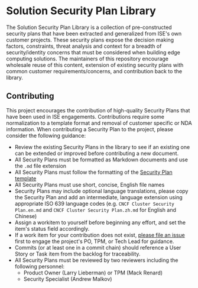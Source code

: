 # Solution Security Plan Library

The Solution Security Plan Library is a collection of pre-constructed security plans that have been extracted and generalized from ISE's own customer projects. These security plans expose the decision making factors, constraints, threat analysis and context for a breadth of security/identity concerns that must be considered when building edge computing solutions. The maintainers of this repository encourage wholesale reuse of this content, extension of existing security plans with common customer requirements/concerns, and contribution back to the library.

## Contributing

This project encourages the contribution of high-quality Security Plans that have been used in ISE engagements. Contributions require some normalization to a template format and removal of customer specific or NDA information. When contributing a Security Plan to the project, please consider the following guidance:

* Review the existing Security Plans in the library to see if an existing one can be extended or improved before contributing a new document.
* All Security Plans must be formatted as Markdown documents and use the `.md` file extension
* All Security Plans must follow the formatting of the [Security Plan template](./Security%20Plan%20Template.md)
* All Security Plans must use short, concise, English file names
* Security Plans may include optional language translations, please copy the Security Plan and add an intermediate, language extension using appropriate ISO 639 language codes (e.g. `CNCF Cluster Security Plan.en.md` and `CNCF Cluster Security Plan.zh.md` for English and Chinese)
* Assign a workitem to yourself before beginning any effort, and set the item's status field accordingly.
* If a work item for your contribution does not exist, [please file an issue](https://dev.azure.com/ai-at-the-edge-flagship-accelerator/IaC%20for%20the%20Edge/_workitems/create/Issue) first to engage the project's PO, TPM, or Tech Lead for guidance.
* Commits (or at least one in a commit chain) should reference a User Story or Task item from the backlog for traceability.
* All Security Plans must be reviewed by two reviewers including the following personnel:
  * Product Owner (Larry Lieberman) or TPM (Mack Renard)
  * Security Specialist (Andrew Malkov)
